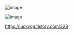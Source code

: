 ![image](https://user-images.githubusercontent.com/58851945/153976213-7791eac4-2618-4b24-8910-4086a8be2810.png)
  
![image](https://user-images.githubusercontent.com/58851945/153976277-a39be5df-4f3e-4876-a97a-a35945ba3aec.png)
  
  
https://luckygg.tistory.com/328

